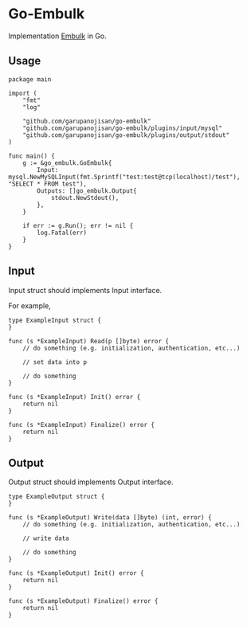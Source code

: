 # Go-Embulk

Implementation [Embulk](https://github.com/embulk/embulk) in Go.

## Usage

```golang
package main

import (
	"fmt"
	"log"

	"github.com/garupanojisan/go-embulk"
	"github.com/garupanojisan/go-embulk/plugins/input/mysql"
	"github.com/garupanojisan/go-embulk/plugins/output/stdout"
)

func main() {
	g := &go_embulk.GoEmbulk{
		Input: mysql.NewMySQLInput(fmt.Sprintf("test:test@tcp(localhost)/test"), "SELECT * FROM test"),
		Outputs: []go_embulk.Output{
			stdout.NewStdout(),
		},
	}

	if err := g.Run(); err != nil {
		log.Fatal(err)
	}
}
```

## Input

Input struct should implements Input interface.

For example,
 
```golang
type ExampleInput struct {
}

func (s *ExampleInput) Read(p []byte) error {
    // do something (e.g. initialization, authentication, etc...)
    
    // set data into p

    // do something
}

func (s *ExampleInput) Init() error {
    return nil
}

func (s *ExampleInput) Finalize() error {
    return nil
}
```

## Output 

Output struct should implements Output interface.

```golang
type ExampleOutput struct {
}

func (s *ExampleOutput) Write(data []byte) (int, error) {
    // do something (e.g. initialization, authentication, etc...)
    
    // write data

    // do something
}

func (s *ExampleOutput) Init() error {
    return nil
}

func (s *ExampleOutput) Finalize() error {
    return nil
}
```